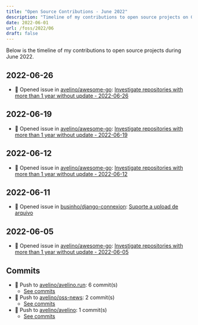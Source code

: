 ```yaml
---
title: "Open Source Contributions - June 2022"
description: "Timeline of my contributions to open source projects on GitHub during June 2022."
date: 2022-06-01
url: /foss/2022/06
draft: false
---
```


Below is the timeline of my contributions to open source projects during June 2022.

## 2022-06-26

- 🐛 Opened issue in [avelino/awesome-go](https://github.com/avelino/awesome-go): [Investigate repositories with more than 1 year without update - 2022-06-26](https://github.com/avelino/awesome-go/issues/4301)

## 2022-06-19

- 🐛 Opened issue in [avelino/awesome-go](https://github.com/avelino/awesome-go): [Investigate repositories with more than 1 year without update - 2022-06-19](https://github.com/avelino/awesome-go/issues/4288)

## 2022-06-12

- 🐛 Opened issue in [avelino/awesome-go](https://github.com/avelino/awesome-go): [Investigate repositories with more than 1 year without update - 2022-06-12](https://github.com/avelino/awesome-go/issues/4272)

## 2022-06-11

- 🐛 Opened issue in [businho/django-connexion](https://github.com/businho/django-connexion): [Suporte a upload de arquivo](https://github.com/businho/django-connexion/issues/9)

## 2022-06-05

- 🐛 Opened issue in [avelino/awesome-go](https://github.com/avelino/awesome-go): [Investigate repositories with more than 1 year without update - 2022-06-05](https://github.com/avelino/awesome-go/issues/4255)

## Commits

- 🔨 Push to [avelino/avelino.run](https://github.com/avelino/avelino.run): 6 commit(s)
  - [See commits](https://github.com/avelino/avelino.run/commits?author=avelino&since=2022-06-01T00:00:00Z&until=2022-06-30T23:59:59Z)
- 🔨 Push to [avelino/oss-news](https://github.com/avelino/oss-news): 2 commit(s)
  - [See commits](https://github.com/avelino/oss-news/commits?author=avelino&since=2022-06-01T00:00:00Z&until=2022-06-30T23:59:59Z)
- 🔨 Push to [avelino/avelino](https://github.com/avelino/avelino): 1 commit(s)
  - [See commits](https://github.com/avelino/avelino/commits?author=avelino&since=2022-06-01T00:00:00Z&until=2022-06-30T23:59:59Z)

